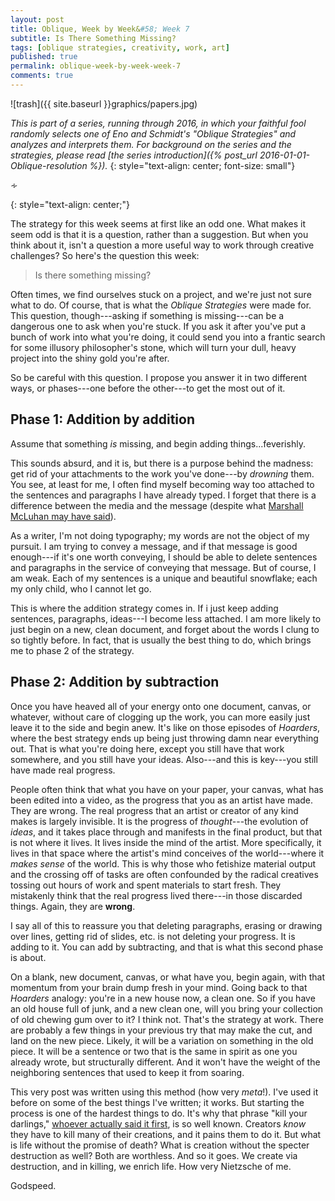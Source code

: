 ```yaml
---
layout: post
title: Oblique, Week by Week&#58; Week 7
subtitle: Is There Something Missing?
tags: [oblique strategies, creativity, work, art]
published: true
permalink: oblique-week-by-week-week-7
comments: true
---
```

![trash]({{ site.baseurl }}graphics/papers.jpg)

*This is part of a series, running through 2016, in which your faithful fool randomly selects one of Eno and Schmidt's "Oblique Strategies" and analyzes and interprets them. For background on the series and the strategies, please read [the series introduction]({% post_url 2016-01-01-Oblique-resolution %}).*
{: style="text-align: center; font-size: small"}

<p>&homtht;</p>
{: style="text-align: center;"}

The strategy for this week seems at first like an odd one. What makes it seem odd is that it is a question, rather than a suggestion. But when you think about it, isn't a question a more useful way to work through creative challenges? So here's the question this week:

>Is there something missing?

<!--more-->

Often times, we find ourselves stuck on a project, and we're just not sure what to do. Of course, that is what the *Oblique Strategies* were made for.  This question, though---asking if something is missing---can be a dangerous one to ask when you're stuck. If you ask it after you've put a bunch of work into what you're doing, it could send you into a frantic search for some illusory philosopher's stone, which will turn your dull, heavy project into the shiny gold you're after.

So be careful with this question. I propose you answer it in two different ways, or phases---one before the other---to get the most out of it.


## Phase 1: Addition by addition

Assume that something *is* missing, and begin adding things...feverishly.

This sounds absurd, and it is, but there is a purpose behind the madness: get rid of your attachments to the work you've done---by *drowning* them. You see, at least for me, I often find myself becoming way too attached to the sentences and paragraphs I have already typed. I forget that there is a difference between the media and the message (despite what [Marshall McLuhan may have said](https://en.wikipedia.org/wiki/Marshall_McLuhan#The_Medium_Is_the_Massage:_An_Inventory_of_Effects_.281967.29)).

As a writer, I'm not doing typography; my words are not the object of my pursuit. I am trying to convey a message, and if that message is good enough---if it's one worth conveying, I should be able to delete sentences and paragraphs in the service of conveying that message. But of course, I am weak. Each of my sentences is a unique and beautiful snowflake; each my only child, who I cannot let go.

This is where the addition strategy comes in. If i just keep adding sentences, paragraphs, ideas---I become less attached. I am more likely to just begin on a new, clean document, and forget about the words I clung to so tightly before.  In fact, that is usually the best thing to do, which brings me to phase 2 of the strategy.


## Phase 2: Addition by subtraction

Once you have heaved all of your energy onto one document, canvas, or whatever, without care of clogging up the work, you can more easily just leave it to the side and begin anew. It's like on those episodes of *Hoarders*, where the best strategy ends up being just throwing damn near everything out. That is what you're doing here, except you still have that work somewhere, and you still have your ideas. Also---and this is key---you still have made real progress.

People often think that what you have on your paper, your canvas, what has been edited into a video, as the progress that you as an artist have made. They are wrong. The real progress that an artist or creator of any kind makes is largely invisible. It is the progress of *thought*---the evolution of *ideas*, and it takes place through and manifests in the final product, but that is not where it lives. It lives inside the mind of the artist. More specifically, it lives in that space where the artist's mind conceives of the world---where it *makes sense* of the world. This is why those who fetishize material output and the crossing off of tasks are often confounded by the radical creatives tossing out hours of work and spent materials to start fresh. They mistakenly think that the real progress lived there---in those discarded things. Again, they are **wrong**.

I say all of this to reassure you that deleting paragraphs, erasing or drawing over lines, getting rid of slides, etc. is not deleting your progress. It is adding to it. You can add by subtracting, and that is what this second phase is about.

On a blank, new document, canvas, or what have you, begin again, with that momentum from your brain dump fresh in your mind. Going back to that *Hoarders* analogy: you're in a new house now, a clean one. So if you have an old house full of junk, and a new clean one, will you bring your collection of old chewing gum over to it? I think not. That's the strategy at work. There are probably a few things in your previous try that may make the cut, and land on the new piece. Likely, it will be a variation on something in the old piece. It will be a sentence or two that is the same in spirit as one you already wrote, but structurally different. And it won't have the weight of the neighboring sentences that used to keep it from soaring.

This very post was written using this method (how very *meta*!).
I've used it before on some of the best things I've written; it works. But starting the process is one of the hardest things to do. It's why that phrase "kill your darlings," [whoever actually said it first](http://www.slate.com/blogs/browbeat/2013/10/18/_kill_your_darlings_writing_advice_what_writer_really_said_to_murder_your.html), is so well known. Creators *know* they have to kill many of their creations, and it pains them to do it. But what is life without the promise of death? What is creation without the specter destruction as well? Both are worthless. And so it goes. We create via destruction, and in killing, we enrich life. How very Nietzsche of me.

Godspeed.
